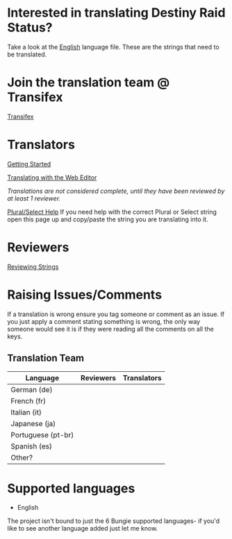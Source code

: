 # Interested in translating Destiny Raid Status?

Take a look at the [English](https://github.com/Mulchman/DestinyRaidStatus/blob/master/app/i18n/drs_en.json) language file. These are the strings that need to be translated.

# Join the translation team @ Transifex
[Transifex](https://www.transifex.com/destinyraidstatus/destinyraidstatus/)

# Translators
[Getting Started](https://docs.transifex.com/getting-started/translators)

[Translating with the Web Editor](https://docs.transifex.com/translation/translating-with-the-web-editor)

 *Translations are not considered complete, until they have been reviewed by at least 1 reviewer.*

[Plural/Select Help](http://format-message.github.io/icu-message-format-for-translators/editor.html)
If you need help with the correct Plural or Select string open this page up and copy/paste the string you are translating into it.

# Reviewers
[Reviewing Strings](https://docs.transifex.com/translation/reviewing-strings)

# Raising Issues/Comments
If a translation is wrong ensure you tag someone or comment as an issue.
If you just apply a comment stating something is wrong, the only way someone would see it is if they were reading all the comments on all the keys.

## Translation Team
| Language           | Reviewers        | Translators |
|--------------------|------------------|-------------|
| German (de)        | | |
| French (fr)        | | |
| Italian (it)       | | |
| Japanese (ja)      | | |
| Portuguese (pt-br) | | |
| Spanish (es)       | | |
| Other?             | | |

# Supported languages

 - English

The project isn't bound to just the 6 Bungie supported languages- if you'd like to see another language added just let me know.